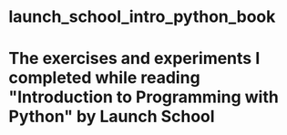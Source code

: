 # launch_school_intro_python_book #
# The exercises and experiments I completed while reading "Introduction to Programming with Python" by Launch School
